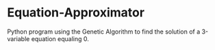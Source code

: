 # Equation-Approximator

Python program using the Genetic Algorithm to find the solution of a 3-variable equation equaling 0.
